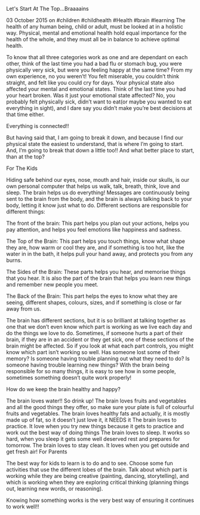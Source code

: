 Let's Start At The Top...Braaaains

03 October 2015 on #children #childhealth #Health #brain #learning
The health of any human being, child or adult, must be looked at in a holistic way. Physical, mental and emotional health hold equal importance for the health of the whole, and they must all be in balance to achieve optimal health.

To know that all three categories work as one and are dependant on each other, think of the last time you had a bad flu or stomach bug, you were physically very sick, but were you feeling happy at the same time? From my own experience, no you weren’t! You felt miserable, you couldn’t think straight, and felt like you could cry for days. Your physical state also affected your mental and emotional states. Think of the last time you had your heart broken. Was it just your emotional state affected? No, you probably felt physically sick, didn’t want to eat(or maybe you wanted to eat everything in sight), and I dare say you didn’t make you’re best decisions at that time either.

Everything is connected!!

But having said that, I am going to break it down, and because I find our physical state the easiest to understand, that is where I’m going to start. And, I’m going to break that down a little too!! And what better place to start, than at the top?

For The Kids

Hiding safe behind our eyes, nose, mouth and hair, inside our skulls, is our own personal computer that helps us walk, talk, breath, think, love and sleep. The brain helps us do everything! Messages are continuously being sent to the brain from the body, and the brain is always talking back to your body, letting it know just what to do.
 Different sections are responsible for different things:

The front of the brain: This part helps you plan out your actions, helps you pay attention, and helps you feel emotions like happiness and sadness.

The Top of the Brain: This part helps you touch things, know what shape they are, how warm or cool they are, and if something is too hot, like the water in in the bath, it helps pull your hand away, and protects you from any burns.

The Sides of the Brain: These parts helps you hear, and memorise things that you hear. It is also the part of the brain that helps you learn new things and remember new people you meet.

The Back of the Brain: This part helps the eyes to know what they are seeing, different shapes, colours, sizes, and if something is close or far away from us.

The brain has different sections, but it is so brilliant at talking together as one that we don’t even know which part is working as we live each day and do the things we love to do. Sometimes, if someone hurts a part of their brain, if they are in an accident or they get sick, one of these sections of the brain might be affected. So if you look at what each part controls, you might know which part isn’t working so well. Has someone lost some of their memory? Is someone having trouble planning out what they need to do? Is someone having trouble learning new things?
With the brain being responsible for so many things, it is easy to see how in some people, sometimes something doesn’t quite work properly!

How do we keep the brain healthy and happy?

The brain loves water!! So drink up!
The brain loves fruits and vegetables and all the good things they offer, so make sure your plate is full of colourful fruits and vegetables.
The brain loves healthy fats and actually, it is mostly made up of fat, so it doesn’t just love it, it NEEDS it
The brain loves to practice. It love when you try new things because it gets to practice and work out the best way of doing things
The brain loves to sleep. It works so hard, when you sleep it gets some well deserved rest and prepares for tomorrow.
The brain loves to stay clean. It loves when you get outside and get fresh air!
For Parents

The best way for kids to learn is to do and to see. Choose some fun activities that use the different lobes of the brain. Talk about which part is working while they are being creative (painting, dancing, storytelling), and which is working when they are exploring critical thinking (planning things out, learning new words, or reasoning).

Knowing how something works is the very best way of ensuring it continues to work well!!
